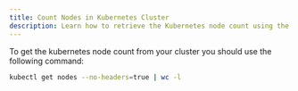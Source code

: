 ```yaml
---
title: Count Nodes in Kubernetes Cluster
description: Learn how to retrieve the Kubernetes node count using the kubectl command for cluster monitoring and capacity planning.
---
```



To get the kubernetes node count from your cluster you should use the following command:

```sh
kubectl get nodes --no-headers=true | wc -l
```